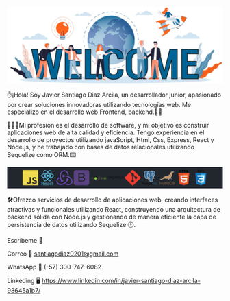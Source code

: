 <div align="center">
  <img src="img/1.png" alt="Descripción de la imagen">
</div>

✋¡Hola! Soy Javier Santiago Diaz Arcila, un desarrollador junior, apasionado por crear soluciones innovadoras utilizando tecnologías web. Me especializo en el desarrollo web Frontend, backend.🧑🏻‍

🧑🏻‍💻Mi profesión es el desarrollo de software, y mi objetivo es construir aplicaciones web de alta calidad y eficiencia. Tengo experiencia en el desarrollo de proyectos
utilizando javaScript, Html, Css, Express, React y Node.js, y he trabajado con bases de datos relacionales utilizando Sequelize como ORM.⌨️

<div align="center">
  <img src="img/2.png" alt="Descripción de la imagen">
</div>


🛠️Ofrezco servicios de desarrollo de aplicaciones web, creando interfaces atractivas y funcionales utilizando React, construyendo una arquitectura de backend sólida 
con Node.js y gestionando de manera eficiente la capa de persistencia de datos utilizando Sequelize 🕑.

Escríbeme 📝

Correo 📧 santiagodiaz0201@gmail.com

WhatsApp 📲 (-57) 300-747-6082

Linkeding 🖥️ https://www.linkedin.com/in/javier-santiago-diaz-arcila-93645a1b7/
